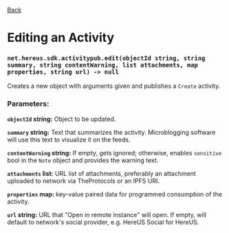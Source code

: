 [Back](README.md)

# Editing an Activity

### `net.hereus.sdk.activitypub.edit(objectId string, string summary, string contentWarning, list attachments, map properties, string url) -> null`

Creates a new object with arguments given and publishes a `Create` activity.

### Parameters:

**`objectId` string:** Object to be updated.

**`summary` string:** Text that summarizes the activity. Microblogging software will use this text to visualize it on the feeds.

**`contentWarning` string:** If empty, gets ignored; otherwise, enables `sensitive` bool in the `Note` object and provides the warning text.

**`attachments` list:** URL list of attachments, preferably an attachment uploaded to network via TheProtocols or an IPFS URI.

**`properties` map:** key-value paired data for programmed consumption of the activity.

**`url` string:** URL that "Open in remote instance" will open. If empty, will default to network's social provider, e.g. HereUS Social for HereUS.